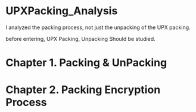 # UPXPacking_Analysis


I analyzed the packing process, not just the unpacking of the UPX packing.

before entering, UPX Packing, Unpacking Should be studied. 


# Chapter 1. Packing & UnPacking


# Chapter 2. Packing Encryption Process
